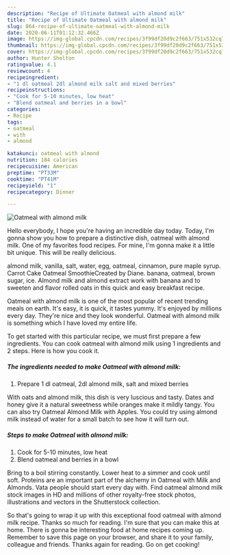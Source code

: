 ```yaml
---
description: "Recipe of Ultimate Oatmeal with almond milk"
title: "Recipe of Ultimate Oatmeal with almond milk"
slug: 864-recipe-of-ultimate-oatmeal-with-almond-milk
date: 2020-06-11T01:12:32.466Z
image: https://img-global.cpcdn.com/recipes/3f99df20d9c2f663/751x532cq70/oatmeal-with-almond-milk-recipe-main-photo.jpg
thumbnail: https://img-global.cpcdn.com/recipes/3f99df20d9c2f663/751x532cq70/oatmeal-with-almond-milk-recipe-main-photo.jpg
cover: https://img-global.cpcdn.com/recipes/3f99df20d9c2f663/751x532cq70/oatmeal-with-almond-milk-recipe-main-photo.jpg
author: Hunter Shelton
ratingvalue: 4.1
reviewcount: 4
recipeingredient:
- "1 dl oatmeal 2dl almond milk salt and mixed berries"
recipeinstructions:
- "Cook for 5-10 minutes, low heat"
- "Blend oatmeal and berries in a bowl"
categories:
- Recipe
tags:
- oatmeal
- with
- almond

katakunci: oatmeal with almond 
nutrition: 184 calories
recipecuisine: American
preptime: "PT33M"
cooktime: "PT41M"
recipeyield: "1"
recipecategory: Dinner

---
```



![Oatmeal with almond milk](https://img-global.cpcdn.com/recipes/3f99df20d9c2f663/751x532cq70/oatmeal-with-almond-milk-recipe-main-photo.jpg)

Hello everybody, I hope you're having an incredible day today. Today, I'm gonna show you how to prepare a distinctive dish, oatmeal with almond milk. One of my favorites food recipes. For mine, I'm gonna make it a little bit unique. This will be really delicious.

almond milk, vanilla, salt, water, egg, oatmeal, cinnamon, pure maple syrup. Carrot Cake Oatmeal SmoothieCreated by Diane. banana, oatmeal, brown sugar, ice. Almond milk and almond extract work with banana and to sweeten and flavor rolled oats in this quick and easy breakfast recipe.

Oatmeal with almond milk is one of the most popular of recent trending meals on earth. It's easy, it is quick, it tastes yummy. It's enjoyed by millions every day. They're nice and they look wonderful. Oatmeal with almond milk is something which I have loved my entire life.


To get started with this particular recipe, we must first prepare a few ingredients. You can cook oatmeal with almond milk using 1 ingredients and 2 steps. Here is how you cook it.

<!--inarticleads1-->

##### The ingredients needed to make Oatmeal with almond milk:

1. Prepare 1 dl oatmeal, 2dl almond milk, salt and mixed berries


With oats and almond milk, this dish is very luscious and tasty. Dates and honey give it a natural sweetness while oranges make it mildly tangy. You can also try Oatmeal Almond Milk with Apples. You could try using almond milk instead of water for a small batch to see how it will turn out. 

<!--inarticleads2-->

##### Steps to make Oatmeal with almond milk:

1. Cook for 5-10 minutes, low heat
1. Blend oatmeal and berries in a bowl


Bring to a boil stirring constantly. Lower heat to a simmer and cook until soft. Proteins are an important part of the alchemy in Oatmeal with Milk and Almonds. Vata people should start every day with. Find oatmeal almond milk stock images in HD and millions of other royalty-free stock photos, illustrations and vectors in the Shutterstock collection. 

So that's going to wrap it up with this exceptional food oatmeal with almond milk recipe. Thanks so much for reading. I'm sure that you can make this at home. There is gonna be interesting food at home recipes coming up. Remember to save this page on your browser, and share it to your family, colleague and friends. Thanks again for reading. Go on get cooking!
